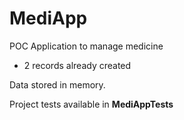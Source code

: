 # MediApp

POC Application to manage medicine

- 2 records already created

Data stored in memory.

Project tests available in **MediAppTests**
